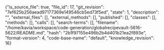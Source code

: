 {"is_source_file": true, "file_id": 17, "git_revision": "7ef625b256aead97177369e149546cb5ed73f5ed", "state": 1, "description": "", "external_files": [], "external_methods": [], "published": [], "classes": [], "methods": [], "calls": [], "search-terms": [], "filename": "/home/kavia/workspace/code-generation/globalrecipevault-5616-5622/README.md", "hash": "2b1f97155e496b2b4d401b21ea2f893e", "format-version": 4, "code-base-name": "default", "knowledge_revision": 16}